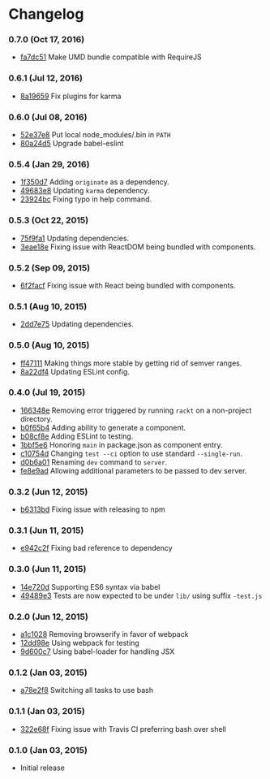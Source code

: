 # Changelog

### 0.7.0 (Oct 17, 2016)

- [fa7dc51](../../commit/fa7dc51) Make UMD bundle compatible with RequireJS

### 0.6.1 (Jul 12, 2016)

- [8a19659](../../commit/8a19659) Fix plugins for karma

### 0.6.0 (Jul 08, 2016)

- [52e37e8](../../commit/52e37e8) Put local node_modules/.bin in `PATH`
- [80a24d5](../../commit/80a24d5) Upgrade babel-eslint

### 0.5.4 (Jan 29, 2016)

- [1f350d7](../../commit/1f350d7) Adding `originate` as a dependency.
- [49683e8](../../commit/49683e8) Updating `karma` dependency.
- [23924bc](../../commit/23924bc) Fixing typo in help command.

### 0.5.3 (Oct 22, 2015)

- [75f9fa1](../../commit/75f9fa1) Updating dependencies.
- [3eae18e](../../commit/3eae18e) Fixing issue with ReactDOM being bundled with components.

### 0.5.2 (Sep 09, 2015)

- [6f2facf](../../commit/6f2facf) Fixing issue with React being bundled with components.

### 0.5.1 (Aug 10, 2015)

- [2dd7e75](../../commit/2dd7e75) Updating dependencies.

### 0.5.0 (Aug 10, 2015)

- [ff47111](../../commit/ff47111) Making things more stable by getting rid of semver ranges.
- [8a22df4](../../commit/8a22df4) Updating ESLint config.

### 0.4.0 (Jul 19, 2015)

- [166348e](../../commit/166348e) Removing error triggered by running `rackt` on a non-project directory.
- [b0f65b4](../../commit/b0f65b4) Adding ability to generate a component.
- [b08cf8e](../../commit/b08cf8e) Adding ESLint to testing.
- [1bbf5e6](../../commit/1bbf5e6) Honoring `main` in package.json as component entry.
- [c10754d](../../commit/c10754d) Changing `test --ci` option to use standard `--single-run`.
- [d0b6a01](../../commit/d0b6a01) Renaming `dev` command to `server`.
- [fe8e9ad](../../commit/fe8e9ad) Allowing additional parameters to be passed to dev server.

### 0.3.2 (Jun 12, 2015)

- [b6313bd](../../commit/b6313bd) Fixing issue with releasing to npm

### 0.3.1 (Jun 11, 2015)

- [e942c2f](../../commit/e942c2f) Fixing bad reference to dependency

### 0.3.0 (Jun 11, 2015)

- [14e720d](../../commit/14e720d) Supporting ES6 syntax via babel
- [49489e3](../../commit/49489e3) Tests are now expected to be under `lib/` using suffix `-test.js`

### 0.2.0 (Jun 12, 2015)

- [a1c1028](../../commit/a1c1028) Removing browserify in favor of webpack
- [12dd98e](../../commit/12dd89e) Using webpack for testing
- [9d600c7](../../commit/9d600c7) Using babel-loader for handling JSX

### 0.1.2 (Jan 03, 2015)

- [a78e2f8](../../commit/a78e2f8) Switching all tasks to use bash

### 0.1.1 (Jan 03, 2015)

- [322e68f](../../commit/322e68f) Fixing issue with Travis CI preferring bash over shell

### 0.1.0 (Jan 03, 2015)

- Initial release

